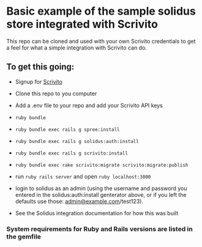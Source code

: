 # Basic example of the sample solidus store integrated with Scrivito

This repo can be cloned and used with your own Scrivito credentials to get a feel for what a simple integration with Scrivito can do. 

## To get this going:

* Signup for [Scrivito](https:scrivito.com/signup)

* Clone this repo to you computer

* Add a .env file to your repo and add your Scrivito API keys

* ```ruby bundle```

* ```ruby bundle exec rails g spree:install```

* ```ruby bundle exec rails g solidus:auth:install```

* ```ruby bundle exec rails g scrivito:install```

* ```ruby bundle exec rake scrivito:migrate scrivito:migrate:publish```

* run ```ruby rails server``` and open ```ruby localhost:3000```

* login to solidus as an admin (using the username and password you entered in the solidus:auth:install genterator above, or if you left the defaults use those: admin@example.com/test123).

* See the Solidus integration documentation for how this was built

### System requirements for Ruby and Rails versions are listed in the gemfile
